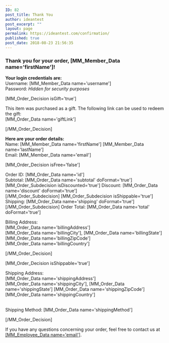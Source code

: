```yaml
---
ID: 82
post_title: Thank You
author: ideantest
post_excerpt: ""
layout: page
permalink: https://ideantest.com/confirmation/
published: true
post_date: 2018-08-23 21:56:35
---
```


<h3>Thank you for your order, [MM_Member_Data name='firstName']!</h3>

<p>
<strong>Your login credentials are:</strong><br/>
Username: [MM_Member_Data name='username']<br/>
Password: <em>Hidden for security purposes</em>
</p>

[MM_Order_Decision isGift='true']
<p>
This item was purchased as a gift. The following link can be used to redeem the gift:<br/>
[MM_Order_Data name='giftLink']
</p>
[/MM_Order_Decision]

<p>
<strong>Here are your order details:</strong><br/>
Name: [MM_Member_Data name='firstName'] [MM_Member_Data name='lastName']<br/>
Email: [MM_Member_Data name='email']
</p>

[MM_Order_Decision isFree='false']
<p>
Order ID: [MM_Order_Data name='id']<br/>
Subtotal: [MM_Order_Data name='subtotal' doFormat='true']<br/>
[MM_Order_Subdecision isDiscounted='true']
Discount: [MM_Order_Data name='discount' doFormat='true']<br/>
[/MM_Order_Subdecision]
[MM_Order_Subdecision isShippable='true']
Shipping: [MM_Order_Data name='shipping' doFormat='true']<br/>
[/MM_Order_Subdecision]
Order Total: [MM_Order_Data name='total' doFormat='true']
</p>

<p>
Billing Address:<br/>
[MM_Order_Data name='billingAddress']<br/>
[MM_Order_Data name='billingCity'], [MM_Order_Data name='billingState'] [MM_Order_Data name='billingZipCode']<br/>
[MM_Order_Data name='billingCountry']<br/>
</p>
[/MM_Order_Decision]

[MM_Order_Decision isShippable='true']
<p>
Shipping Address:<br/>
[MM_Order_Data name='shippingAddress']<br/>
[MM_Order_Data name='shippingCity'], [MM_Order_Data name='shippingState'] [MM_Order_Data name='shippingZipCode']<br/>
[MM_Order_Data name='shippingCountry']<br/><br/>

Shipping Method: [MM_Order_Data name='shippingMethod']
</p>
[/MM_Order_Decision]

<p>If you have any questions concerning your order, feel free to contact us at <a href="mailto:[MM_Employee_Data name='email']">[MM_Employee_Data name='email']</a>.</p>